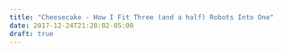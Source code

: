 ```yaml
---
title: "Cheesecake - How I Fit Three (and a half) Robots Into One"
date: 2017-12-24T21:28:02-05:00
draft: true
---
```

